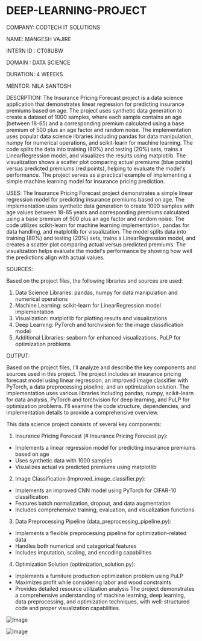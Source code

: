 # DEEP-LEARNING-PROJECT

COMPANY: CODTECH IT SOLUTIONS

NAME: MANGESH VAJIRE

INTERN ID : CT08UBW

DOMAIN : DATA SCIENCE

DURATION: 4 WEEEKS

MENTOR: NILA SANTOSH


DESCRPTION:
The Insurance Pricing Forecast project is a data science application that demonstrates linear regression for predicting insurance premiums based on age. The project uses synthetic data generation to create a dataset of 1000 samples, where each sample contains an age (between 18-65) and a corresponding premium calculated using a base premium of 500 plus an age factor and random noise. The implementation uses popular data science libraries including pandas for data manipulation, numpy for numerical operations, and scikit-learn for machine learning. The code splits the data into training (80%) and testing (20%) sets, trains a LinearRegression model, and visualizes the results using matplotlib. The visualization shows a scatter plot comparing actual premiums (blue points) versus predicted premiums (red points), helping to evaluate the model's performance. The project serves as a practical example of implementing a simple machine learning model for insurance pricing prediction.

USES: 
The Insurance Pricing Forecast project demonstrates a simple linear regression model for predicting insurance premiums based on age. The implementation uses synthetic data generation to create 1000 samples with age values between 18-65 years and corresponding premiums calculated using a base premium of 500 plus an age factor and random noise. The code utilizes scikit-learn for machine learning implementation, pandas for data handling, and matplotlib for visualization. The model splits data into training (80%) and testing (20%) sets, trains a LinearRegression model, and creates a scatter plot comparing actual versus predicted premiums. The visualization helps evaluate the model's performance by showing how well the predictions align with actual values.

SOURCES: 

Based on the project files, the following libraries and sources are used:

1. Data Science Libraries: pandas, numpy for data manipulation and numerical operations
2. Machine Learning: scikit-learn for LinearRegression model implementation
3. Visualization: matplotlib for plotting results and visualizations
4. Deep Learning: PyTorch and torchvision for the image classification model
5. Additional Libraries: seaborn for enhanced visualizations, PuLP for optimization problems

OUTPUT:

Based on the project files, I'll analyze and describe the key components and sources used in this project. The project includes an insurance pricing forecast model using linear regression, an improved image classifier with PyTorch, a data preprocessing pipeline, and an optimization solution. The implementation uses various libraries including pandas, numpy, scikit-learn for data analysis, PyTorch and torchvision for deep learning, and PuLP for optimization problems. I'll examine the code structure, dependencies, and implementation details to provide a comprehensive overview.

This data science project consists of several key components:

1. Insurance Pricing Forecast (# Insurance Pricing Forecast.py):
- Implements a linear regression model for predicting insurance premiums based on age
- Uses synthetic data with 1000 samples
- Visualizes actual vs predicted premiums using matplotlib
2. Image Classification (improved_image_classifier.py):
- Implements an improved CNN model using PyTorch for CIFAR-10 classification
- Features batch normalization, dropout, and data augmentation
- Includes comprehensive training, evaluation, and visualization functions
3. Data Preprocessing Pipeline (data_preprocessing_pipeline.py):
- Implements a flexible preprocessing pipeline for optimization-related data
- Handles both numerical and categorical features
- Includes imputation, scaling, and encoding capabilities
4. Optimization Solution (optimization_solution.py):
- Implements a furniture production optimization problem using PuLP
- Maximizes profit while considering labor and wood constraints
- Provides detailed resource utilization analysis
The project demonstrates a comprehensive understanding of machine learning, deep learning, data preprocessing, and optimization techniques, with well-structured code and proper visualization capabilities.

![Image](https://github.com/user-attachments/assets/79e4dd92-67e1-4059-b60c-c7e1fd0d00ee)

![Image](https://github.com/user-attachments/assets/d6ff0c99-b0e1-4940-bf0e-ede020a3f2e4)
